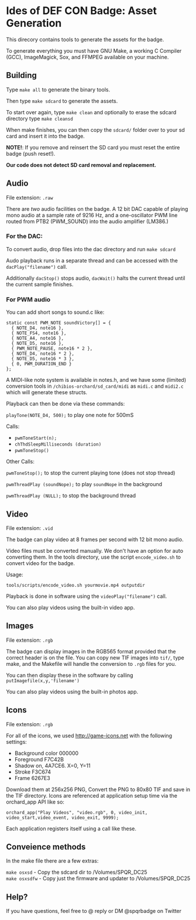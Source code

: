 # Ides of DEF CON Badge: Asset Generation

This direcory contains tools to generate the assets for the badge. 

To generate everything you must have GNU Make, a working C Compiler (GCC), ImageMagick, Sox, and FFMPEG available on your machine.

## Building

Type `make all` to generate the binary tools.

Then type `make sdcard` to generate the assets.

To start over again, type `make clean` and optionally to erase the sdcard directory type `make cleansd`

When make finishes, you can then copy the `sdcard/` folder over to your sd card and insert it into the badge.

**NOTE!**: If you remove and reinsert the SD card you must reset the entire badge (push reset!). 

**Our code does not detect SD card removal and replacement.**

## Audio

File extension: `.raw`

There are *two* audio facilities on the badge. A 12 bit DAC capable of playing mono audio at a sample rate of 9216 Hz, and a one-oscillator PWM line routed from PTB2 (PWM_SOUND) into the audio amplifier (LM386.) 

### For the DAC:

To convert audio, drop files into the dac directory and run `make sdcard`

Audo playback runs in a separate thread and can be accessed with the `dacPlay("filename")` call. 

Additionally `dacStop()` stops audio, `dacWait()` halts the current thread until the current sample finishes. 

### For PWM audio

You can add short songs to sound.c like:

```
static const PWM_NOTE soundVictory[] = {
  { NOTE_D4, note16 },
  { NOTE_FS4, note16 },
  { NOTE_A4, note16 },
  { NOTE_D5, note16 },
  { PWM_NOTE_PAUSE, note16 * 2 },
  { NOTE_D4, note16 * 2 },
  { NOTE_D5, note16 * 3 },
  { 0, PWM_DURATION_END }
};
```

A MIDI-like note system is available in notes.h, and we have some (limited) conversion tools in `/chibios-orchard/sd_card/midi` as `midi.c` and `midi2.c` which will generate these structs.

Playback can then be done via these commands:

`playTone(NOTE_D4, 500);` to play one note for 500mS

Calls:

* `pwmToneStart(n);`
* `chThdSleepMilliseconds (duration)`
* `pwmToneStop()`

Other Calls:

`pwmToneStop();` to stop the current playing tone (does not stop thread)

`pwmThreadPlay (soundNope);` to play `soundNope` in the background

`pwmThreadPlay (NULL);` to stop the background thread


## Video

File extension: `.vid`

The badge can play video at 8 frames per second with 12 bit mono audio. 

Video files must be converted manually. We don't have an option for auto converting them. In the tools directory, use the script `encode_video.sh` to convert video for the badge.

Usage:

`tools/scripts/encode_video.sh yourmovie.mp4 outputdir`

Playback is done in software using the `videoPlay("filename")` call.

You can also play videos using the built-in video app.


## Images

File extension: `.rgb`

The badge can display images in the RGB565 format provided that the correct header is on the file. You can copy new TIF images into `tif/`, type make, and the Makefile will handle the conversion to `.rgb` files for you. 

You can then display these in the software by calling `putImagefile(x,y,'filename')`

You can also play videos using the built-in photos app.

## Icons

File extension: `.rgb`

For all of the icons, we used <http://game-icons.net> with the following settings:

* Background color 000000
* Foreground F7C42B
* Shadow on, 4A7CE6. X=0, Y=11
* Stroke F3C674
* Frame 6267E3

Download them at 256x256 PNG, Convert the PNG to 80x80 TIF and save in the TIF directory. Icons are referenced at application setup time via the orchard_app API like so:

``orchard_app("Play Videos", "video.rgb", 0, video_init, video_start,video_event, video_exit, 9999);``

Each application registers itself using a call like these.

## Conveience methods

In the make file there are a few extras: 

`make osxsd` - Copy the sdcard dir to /Volumes/SPQR_DC25<br/>
`make osxsdfw` - Copy just the firmware and updater to /Volumes/SPQR_DC25

## Help?

If you have questions, feel free to @ reply or DM @spqrbadge on Twitter


